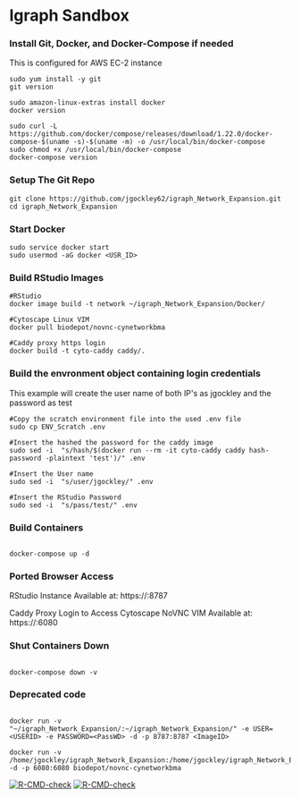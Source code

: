 # Igraph Sandbox

### Install Git, Docker, and Docker-Compose if needed
This is configured for AWS EC-2 instance
```{bash}
sudo yum install -y git
git version

sudo amazon-linux-extras install docker
docker version

sudo curl -L https://github.com/docker/compose/releases/download/1.22.0/docker-compose-$(uname -s)-$(uname -m) -o /usr/local/bin/docker-compose
sudo chmod +x /usr/local/bin/docker-compose
docker-compose version

```

### Setup The Git Repo
```{bash}
git clone https://github.com/jgockley62/igraph_Network_Expansion.git
cd igraph_Network_Expansion    
```

### Start Docker
```{bash}
sudo service docker start
sudo usermod -aG docker <USR_ID>
```

### Build RStudio Images
```{bash}
#RStudio
docker image build -t network ~/igraph_Network_Expansion/Docker/

#Cytoscape Linux VIM
docker pull biodepot/novnc-cynetworkbma

#Caddy proxy https login 
docker build -t cyto-caddy caddy/.
```
### Build the envronment object containing login credentials
This example will create the user name of both IP's as jgockley and the password as test

```{bash}
#Copy the scratch environment file into the used .env file
sudo cp ENV_Scratch .env
 
#Insert the hashed the password for the caddy image
sudo sed -i  "s/hash/$(docker run --rm -it cyto-caddy caddy hash-password -plaintext 'test')/" .env

#Insert the User name
sudo sed -i  "s/user/jgockley/" .env

#Insert the RStudio Password 
sudo sed -i  "s/pass/test/" .env

```

### Build Containers
```{bash}

docker-compose up -d

```

### Ported Browser Access
RStudio Instance Available at: https://<AWS Instance IP>:8787

Caddy Proxy Login to Access Cytoscape NoVNC VIM Available at: https://<AWS Instance IP>:6080

### Shut Containers Down
```{bash}

docker-compose down -v

```

### Deprecated code
```{bash}

docker run -v "~/igraph_Network_Expansion/:~/igraph_Network_Expansion/" -e USER=<USERID> -e PASSWORD=<PassWD> -d -p 8787:8787 <ImageID>

docker run -v /home/jgockley/igraph_Network_Expansion:/home/jgockley/igraph_Network_Expansion -d -p 6080:6080 biodepot/novnc-cynetworkbma

```

<!-- badges: start -->
  [![R-CMD-check](https://github.com/jgockley62/igraphNetworkExpansion/workflows/R-CMD-check/badge.svg)](https://github.com/jgockley62/igraphNetworkExpansion/actions)
[![R-CMD-check](https://github.com/jgockley62/igraphNetworkExpansion/workflows/pkgdown/badge.svg)](https://github.com/jgockley62/igraphNetworkExpansion/actions)
<!-- badges: end -->
